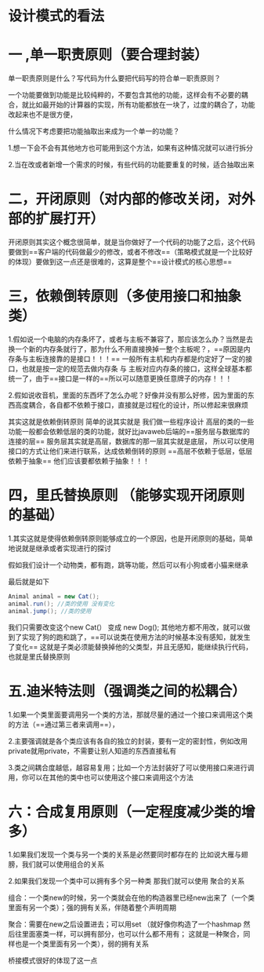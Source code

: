 # 设计模式的看法

# 一 ,单一职责原则（要合理封装）

单一职责原则是什么？写代码为什么要把代码写的符合单一职责原则？

一个功能要做到功能是比较纯粹的，不要包含其他的功能，这样会有不必要的耦合，就比如最开始的计算器的实现，所有功能都放在一块了，过度的耦合了，功能改起来也不是很方便，



什么情况下考虑要把功能抽取出来成为一个单一的功能？

1.想一下会不会有其他地方也可能用到这个方法，如果有这种情况就可以进行拆分

2.当在改或者新增一个需求的时候，有些代码的功能要重复的时候，适合抽取出来



# 二，开闭原则（对内部的修改关闭，对外部的扩展打开）

开闭原则其实这个概念很简单，就是当你做好了一个代码的功能了之后，这个代码要做到==客户端的代码做最少的修改，或者不修改==（策略模式就是一个比较好的体现）要做到这一点还是很难的，这算是整个==设计模式的核心思想==





# 三，依赖倒转原则（多使用接口和抽象类）

1.假如说一个电脑的内存条坏了，或者与主板不兼容了，那应该怎么办？当然是去换一个新的内存条就行了，那为什么不用直接换掉一整个主板呢？，==原因是内存条与主板连接靠的是接口！！！==    一般所有主机和内存都是约定好了一定的接口，也就是按一定的规范去做内存条  与 主板对应内存条的接口，这样全球基本都统一了，由于==接口是一样的==所以可以随意更换任意牌子的内存！！！

2.假如说收音机，里面的东西坏了怎么办呢？好像并没有那么好修，因为里面的东西高度耦合，各自都不依赖于接口，直接就是过程化的设计，所以修起来很麻烦



其实这就是依赖倒转原则 简单的说其实就是 我们做一些程序设计  高层的类的一些功能一般都会依赖低层的类的功能，就好比javaweb后端的==服务层与数据库的连接的层==   服务层其实就是高层，数据库的那一层其实就是底层， 所以可以使用接口的方式让他们来进行联系，达成依赖倒转的原则           ==高层不依赖于低层，低层依赖于抽象==   他们应该要都依赖于抽象！！！



# 四，里氏替换原则 （能够实现开闭原则的基础）

1.其实这就是使得依赖倒转原则能够成立的一个原因，也是开闭原则的基础，简单地说就是继承或者实现进行的探讨  

假如我们设计一个动物类，都有跑，跳等功能，然后可以有小狗或者小猫来继承

最后就是如下

```java
Animal animal = new Cat();
animal.run(); //类的使用 没有变化
animal.jump(); //类的使用
```

我们只需要改变这个new Cat(） 变成 new Dog(); 其他地方都不用改，就可以做到了实现了狗的跑和跳了，==可以说类在使用方法的时候基本没有感知，就发生了变化==      这就是子类必须能替换掉他的父类型，并且无感知，能继续执行代码，也就是里氏替换原则



# 五.迪米特法则（强调类之间的松耦合）

1.如果一个类里面要调用另一个类的方法，那就尽量的通过一个接口来调用这个类的方法（==通过第三者来调用==），

2.主要强调就是各个类应该有各自的独立的封装，要有一定的密封性，例如改用private就用private，不需要让别人知道的东西直接私有

3.类之间耦合度越低，越容易复用；比如一个方法封装好了可以使用接口来进行调用，你可以在其他的类中也可以使用这个接口来调用这个方法



# 六：合成复用原则（一定程度减少类的增多）

1.如果我们发现一个类与另一个类的关系是必然要同时都存在的 比如说大雁与翅膀，我们就可以使用组合的关系

2.如果我们发现一个类中可以拥有多个另一种类 那我们就可以使用 聚合的关系

组合：一个类new的时候，另一个类就会在他的构造器里已经new出来了（一个类里面有另一个类）；强的拥有关系，伴随着整个声明周期

聚合：需要在new之后设置进去；可以用set （就好像你构造了一个hashmap  然后往里面塞类一样，可以拥有部分，也可以什么都不用有；  这就是一种聚合，同样也是一个类里面有另一个类），弱的拥有关系



桥接模式很好的体现了这一点